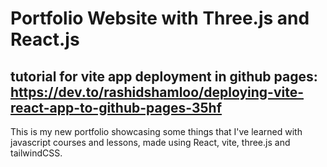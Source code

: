 # Portfolio Website with Three.js and React.js

## tutorial for vite app deployment in github pages: https://dev.to/rashidshamloo/deploying-vite-react-app-to-github-pages-35hf

This is my new portfolio showcasing some things that I've learned with javascript courses and lessons, made using React, vite, three.js and tailwindCSS.

